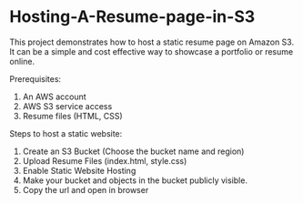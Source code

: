 # Hosting-A-Resume-page-in-S3
This project demonstrates how to host a static resume page on Amazon S3. It can be a simple and cost effective way to showcase a portfolio or resume online.

Prerequisites:
1. An AWS account
2. AWS S3 service access 
3. Resume files (HTML, CSS)
   
Steps to host a static website:
1. Create an S3 Bucket (Choose the bucket name and region)
2. Upload Resume Files (index.html, style.css)
3. Enable Static Website Hosting
4. Make your bucket and objects in the bucket publicly visible.
5. Copy the url and open in browser 
